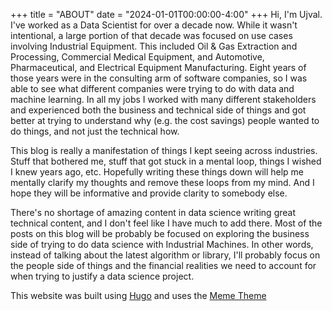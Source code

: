
+++
title = "ABOUT"
date = "2024-01-01T00:00:00-4:00"
+++
Hi, I'm Ujval.  I've worked as a Data Scientist for over a decade now.  While it wasn't intentional, a large portion of that decade was focused on use cases involving Industrial Equipment.  This included Oil & Gas Extraction and Processing, Commercial Medical Equipment, and Automotive, Pharmaceutical, and Electrical Equipment Manufacturing.  Eight years of those years were in the consulting arm of software companies, so I was able to see what different companies were trying to do with data and machine learning.  In all my jobs I worked with many different stakeholders and experienced both the business and technical side of things and got better at trying to understand why (e.g. the cost savings) people wanted to do things, and not just the technical how.  

This blog is really a manifestation of things I kept seeing across industries.  Stuff that bothered me, stuff that got stuck in a mental loop, things I wished I knew years ago, etc.  Hopefully writing these things down will help me mentally clarify my thoughts and remove these loops from my mind.  And I hope they will be informative and provide clarity to somebody else.

There's no shortage of amazing content in data science writing great technical content, and I don't feel like I have much to add there.  Most of the posts on this blog will be probably be focused on exploring the business side of trying to do data science with Industrial Machines.  In other words, instead of talking about the latest algorithm or library, I'll probably focus on the people side of things and the financial realities we need to account for when trying to justify a data science project. 


This website was built using [Hugo](https://gohugo.io/) and uses the [Meme Theme](https://github.com/reuixiy/hugo-theme-meme)

     







